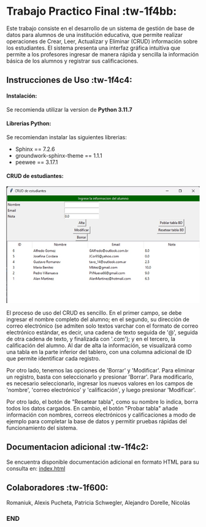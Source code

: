 # Trabajo Practico Final :tw-1f4bb:
Este trabajo consiste en el desarrollo de un sistema de gestión de base de datos para alumnos de una institución educativa, que permite realizar operaciones de Crear, Leer, Actualizar y Eliminar (CRUD) información sobre los estudiantes. El sistema presenta una interfaz gráfica intuitiva que permite a los profesores ingresar de manera rápida y sencilla la información básica de los alumnos y registrar sus calificaciones.

## Instrucciones de Uso :tw-1f4c4:
#### Instalación:
Se recomienda utilizar la version de **Python 3.11.7**
#### Librerias Python:
Se recomiendan instalar las siguientes librerias:
* Sphinx == 7.2.6
* groundwork-sphinx-theme == 1.1.1
* peewee == 3.17.1

#### CRUD de estudiantes:
![Interfaz visual del CRUD](CRUD.jpg)

El proceso de uso del CRUD es sencillo. En el primer campo, se debe ingresar el nombre completo del alumno; en el segundo, su dirección de correo electrónico (se admiten solo textos varchar con el formato de correo electrónico estándar, es decir, una cadena de texto seguida de '@', seguida de otra cadena de texto, y finalizada con '.com'); y en el tercero, la calificación del alumno. Al dar de alta la información, se visualizará como una tabla en la parte inferior del tablero, con una columna adicional de ID que permite identificar cada registro.

Por otro lado, tenemos las opciones de 'Borrar' y 'Modificar'. Para eliminar un registro, basta con seleccionarlo y presionar 'Borrar'. Para modificarlo, es necesario seleccionarlo, ingresar los nuevos valores en los campos de 'nombre', 'correo electrónico' y 'calificación', y luego presionar 'Modificar'.

Por otro lado, el botón de "Resetear tabla", como su nombre lo indica, borra todos los datos cargados. En cambio, el botón "Probar tabla" añade información con nombres, correos electrónicos y calificaciones a modo de ejemplo para completar la base de datos y permitir pruebas rápidas del funcionamiento del sistema.
## Documentacion adicional :tw-1f4c2:
Se encuentra disponible documentación adicional en formato HTML para su consulta en:
[index.html](\tp\docs\_build\html\index.html)

## Colaboradores :tw-1f600:
Romaniuk, Alexis
Pucheta, Patricia
Schwegler, Alejandro
Dorelle, Nicolás

### END